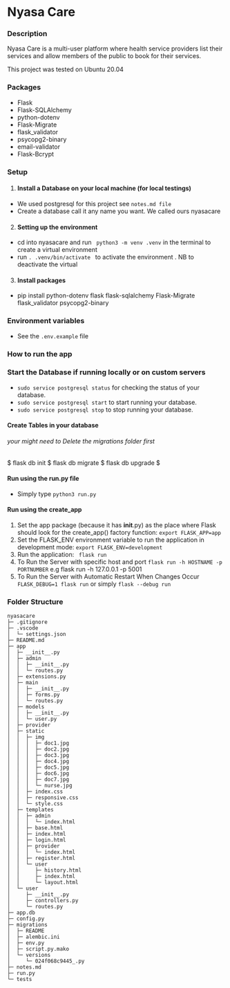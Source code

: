 # Nyasa Care

### Description
<p> Nyasa Care is a multi-user platform where health service providers list their services and allow members of the public to book for their services. </p>
<p>This project was tested on Ubuntu 20.04</p>



### Packages
- Flask
- Flask-SQLAlchemy
- python-dotenv 
- Flask-Migrate 
- flask_validator 
- psycopg2-binary
- email-validator
- Flask-Bcrypt


### Setup
1. #### Install a Database on your local machine (for local testings)
- We used postgresql for this project see ```notes.md file```
- Create a database call it any name you want. We called ours nyasacare 

2. #### Setting up the environment 
- cd into nyasacare and run  ``` python3 -m venv .venv``` in the terminal to create a virtual environment
- run ```. .venv/bin/activate ``` to activate the environment . NB to deactivate the virtual 

3. #### Install packages
- pip install python-dotenv flask flask-sqlalchemy Flask-Migrate flask_validator psycopg2-binary

### Environment variables 
- See the ```.env.example``` file


### How to run the app

### Start the Database if running locally or on custom servers

- `sudo service postgresql status` for checking the status of your database.
- `sudo service postgresql start` to start running your database.
- `sudo service postgresql stop` to stop running your database.

#### Create Tables in your database

###### your might need to Delete the migrations folder first
$ flask db init 
$ flask db migrate
$ flask db upgrade $


#### Run using the run.py file
- Simply type `python3 run.py` 


#### Run using the create_app

1. Set the app package (because it has __init__.py) as the place where Flask should look for the create_app() factory function:  ```export FLASK_APP=app ```
2. Set the FLASK_ENV environment variable to run the application in development mode: ```export FLASK_ENV=development ```
3.  Run the application: ``` flask run```
4.  To Run the Server with specific host and port  ```flask run -h HOSTNAME -p PORTNUMBER``` e.g flask run -h 127.0.0.1 -p 5001
5. To Run the Server with Automatic Restart When Changes Occur ```FLASK_DEBUG=1 flask run```  or simply `flask --debug run`




### Folder Structure


```
nyasacare
├─ .gitignore
├─ .vscode
│  └─ settings.json
├─ README.md
├─ app
│  ├─ __init__.py
│  ├─ admin
│  │  ├─ __init__.py
│  │  └─ routes.py
│  ├─ extensions.py
│  ├─ main
│  │  ├─ __init__.py
│  │  ├─ forms.py
│  │  └─ routes.py
│  ├─ models
│  │  ├─ __init__.py
│  │  └─ user.py
│  ├─ provider
│  ├─ static
│  │  ├─ img
│  │  │  ├─ doc1.jpg
│  │  │  ├─ doc2.jpg
│  │  │  ├─ doc3.jpg
│  │  │  ├─ doc4.jpg
│  │  │  ├─ doc5.jpg
│  │  │  ├─ doc6.jpg
│  │  │  ├─ doc7.jpg
│  │  │  └─ nurse.jpg
│  │  ├─ index.css
│  │  ├─ responsive.css
│  │  └─ style.css
│  ├─ templates
│  │  ├─ admin
│  │  │  └─ index.html
│  │  ├─ base.html
│  │  ├─ index.html
│  │  ├─ login.html
│  │  ├─ provider
│  │  │  └─ index.html
│  │  ├─ register.html
│  │  └─ user
│  │     ├─ history.html
│  │     ├─ index.html
│  │     └─ layout.html
│  └─ user
│     ├─ __init__.py
│     ├─ controllers.py
│     └─ routes.py
├─ app.db
├─ config.py
├─ migrations
│  ├─ README
│  ├─ alembic.ini
│  ├─ env.py
│  ├─ script.py.mako
│  └─ versions
│     └─ 024f068c9445_.py
├─ notes.md
├─ run.py
└─ tests

```